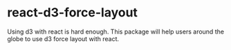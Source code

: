 # react-d3-force-layout
Using d3 with react is hard enough. This package will help users around the globe to use d3 force layout with react.
